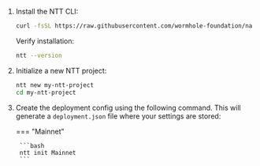 1. Install the NTT CLI:

    ```bash
    curl -fsSL https://raw.githubusercontent.com/wormhole-foundation/native-token-transfers/main/cli/install.sh | bash
    ```

    Verify installation:

    ```bash
    ntt --version
    ```

2. Initialize a new NTT project:

    ```bash
    ntt new my-ntt-project
    cd my-ntt-project
    ```

3. Create the deployment config using the following command. This will generate a `deployment.json` file where your settings are stored:

    === "Mainnet"

        ```bash
        ntt init Mainnet
        ```
